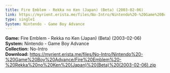 ```yaml
---
title: Fire Emblem - Rekka no Ken (Japan) (Beta) (2003-02-06)
link: https://myrient.erista.me/files/No-Intro/Nintendo%20-%20Game%20Boy%20Advance/Fire%20Emblem%20-%20Rekka%20no%20Ken%20(Japan)%20(Beta)%20(2003-02-06).zip
type: single1
System: Nintendo - Game Boy Advance
---
```

<b>Game:</b> Fire Emblem - Rekka no Ken (Japan) (Beta) (2003-02-06)<br>
<b>System:</b> Nintendo - Game Boy Advance<br>
<b>Collection:</b> No-Intro<br>
<b>Download:</b> https://myrient.erista.me/files/No-Intro/Nintendo%20-%20Game%20Boy%20Advance/Fire%20Emblem%20-%20Rekka%20no%20Ken%20(Japan)%20(Beta)%20(2003-02-06).zip